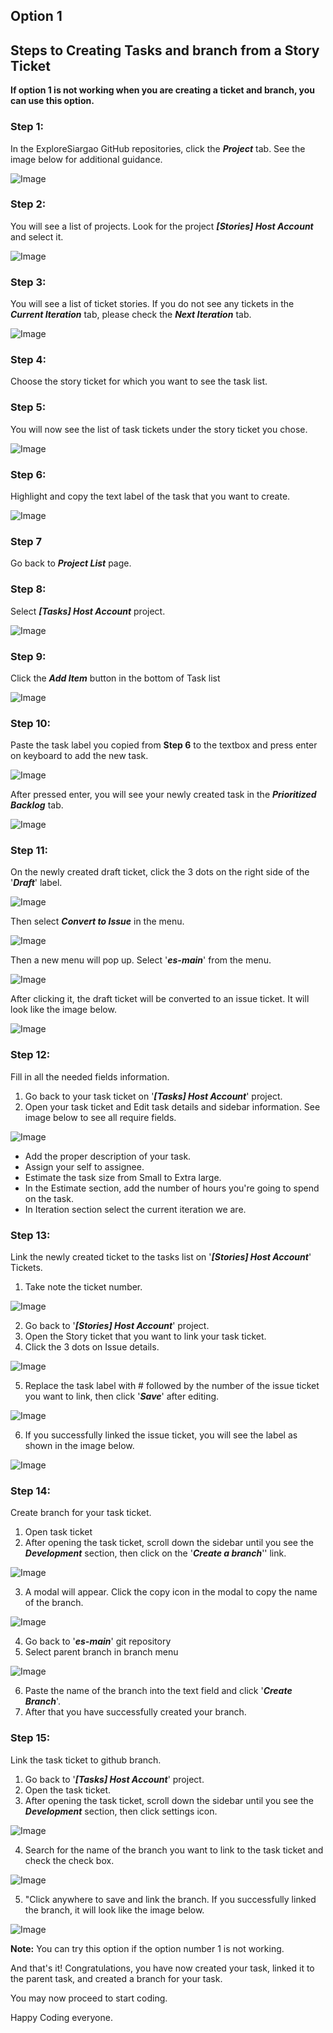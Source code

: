 ## Option 1

## Steps to Creating Tasks and branch from a Story Ticket

**If option 1 is not working when you are creating a ticket and branch, you can use this option.**

### Step 1:
In the ExploreSiargao GitHub repositories, click the ***Project*** tab. See the image below for additional guidance.

![Image](./images/2step1.0.png)

### Step 2:
You will see a list of projects. Look for the project ***[Stories] Host Account*** and select it.

![Image](./images//2step2.0.png)

### Step 3:
You will see a list of ticket stories. If you do not see any tickets in the ***Current Iteration*** tab, please check the ***Next Iteration*** tab.

![Image](./images//2step3.0.png)

### Step 4:
Choose the story ticket for which you want to see the task list.

### Step 5:
You will now see the list of task tickets under the story ticket you chose.

![Image](./images/2step5.0.png)

### Step 6:
Highlight and copy the text label of the task that you want to create.

![Image](./images/2step6.0.png)

### Step 7
Go back to ***Project List*** page.

### Step 8:
Select ***[Tasks] Host Account*** project.

![Image](./images//2step8.0.png)

### Step 9:
Click the ***Add Item*** button in the bottom of Task list

![Image](./images/2step9.0.png)

### Step 10:

Paste the task label you copied from **Step 6** to the textbox and press enter on keyboard to add the new task.

![Image](./images/2step10.0.png)

After pressed enter, you will see your newly created task in the ***Prioritized Backlog*** tab.

![Image](./images/2step10.1.png)

### Step 11: 
On the newly created draft ticket, click the 3 dots on the right side of the '***Draft***' label.

![Image](./images/2step11.0.png)

Then select ***Convert to Issue*** in the menu. 

![Image](./images/2step11.1.png)

Then a new menu will pop up. Select '***es-main***' from the menu.

![Image](./images/2step11.2.png)

After clicking it, the draft ticket will be converted to an issue ticket. It will look like the image below.

![Image](./images/2step11.3.png)

### Step 12:
Fill in all the needed fields information.

1. Go back to your task ticket on '***[Tasks] Host Account***' project.
2. Open your task ticket and Edit task details and sidebar information. See image below to see all require fields.

![Image](./images/step12.0.png)

- Add the proper description of your task.
- Assign your self to assignee.
- Estimate the task size from Small to Extra large.
- In the Estimate section, add the number of hours you're going to spend on the task.
- In Iteration section select the current iteration we are.

### Step 13:
Link the newly created ticket to the tasks list on '***[Stories] Host Account***' Tickets.
1. Take note the ticket number.

![Image](./images/2step12.0.png)

2. Go back to '***[Stories] Host Account***' project.
3. Open the Story ticket that you want to link your task ticket.
4. Click the 3 dots on Issue details.

![Image](./images/2step12.1.png)

5. Replace the task label with # followed by the number of the issue ticket you want to link, then click '***Save***' after editing.

![Image](./images/2step12.2.png)

6. If you successfully linked the issue ticket, you will see the label as shown in the image below.

![Image](./images/2step12.3.png)

### Step 14:
Create branch for your task ticket.
1. Open task ticket
2. After opening the task ticket, scroll down the sidebar until you see the ***Development*** section, then click on the '***Create a branch***'' link.

![Image](./images/2step14.1.png)

3. A modal will appear. Click the copy icon in the modal to copy the name of the branch.

![Image](./images/2step14.2.png)

4. Go back to '***es-main***' git repository
5. Select parent branch in branch menu

![Image](./images/2step14.0.png)

6. Paste the name of the branch into the text field and click '***Create Branch***'.
7. After that you have successfully created your branch.

### Step 15:
Link the task ticket to github branch.

1. Go back to '***[Tasks] Host Account***' project.
2. Open the task ticket.
3. After opening the task ticket, scroll down the sidebar until you see the ***Development*** section, then click settings icon.

![Image](./images/2step15.0.png)

4. Search for the name of the branch you want to link to the task ticket and check the check box.

![Image](./images/2step15.1.png)

5. "Click anywhere to save and link the branch. If you successfully linked the branch, it will look like the image below.

![Image](./images/2step15.2.png)

**Note:** You can try this option if the option number 1 is not working.
 
And that's it! Congratulations, you have now created your task, linked it to the parent task, and created a branch for your task.

You may now proceed to start coding.

Happy Coding everyone.
